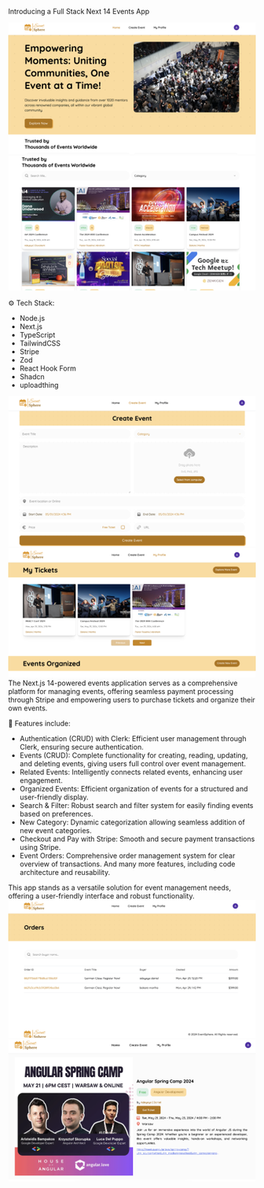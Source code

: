 Introducing a Full Stack Next 14 Events App



<img width="504" alt="homepage" src="https://github.com/Gspeed-bit/EventSphere/blob/main/public/assets/images/design1.png">
<img width="504" alt="homepage" src="https://github.com/Gspeed-bit/EventSphere/blob/main/public/assets/images/design2.png">

⚙️ Tech Stack:
- Node.js
- Next.js
- TypeScript
- TailwindCSS
- Stripe
- Zod
- React Hook Form
- Shadcn
- uploadthing

<img width="504" alt="homepage" src="https://github.com/Gspeed-bit/EventSphere/blob/main/public/assets/images/design3.png">
<img width="504" alt="homepage" src="https://github.com/Gspeed-bit/EventSphere/blob/main/public/assets/images/design4.png">
The Next.js 14-powered events application serves as a comprehensive platform for managing events, offering seamless payment processing through Stripe and empowering users to purchase tickets and organize their own events.

🔋 Features include:

- Authentication (CRUD) with Clerk: Efficient user management through Clerk, ensuring secure authentication.
- Events (CRUD): Complete functionality for creating, reading, updating, and deleting events, giving users full control over event management.
- Related Events: Intelligently connects related events, enhancing user engagement.
- Organized Events: Efficient organization of events for a structured and user-friendly display.
- Search & Filter: Robust search and filter system for easily finding events based on preferences.
- New Category: Dynamic categorization allowing seamless addition of new event categories.
- Checkout and Pay with Stripe: Smooth and secure payment transactions using Stripe.
- Event Orders: Comprehensive order management system for clear overview of transactions.
And many more features, including code architecture and reusability.

This app stands as a versatile solution for event management needs, offering a user-friendly interface and robust functionality.
<img width="504" alt="homepage" src="https://github.com/Gspeed-bit/EventSphere/blob/main/public/assets/images/design5.png">
<img width="504" alt="homepage" src="https://github.com/Gspeed-bit/EventSphere/blob/main/public/assets/images/design6.png">
